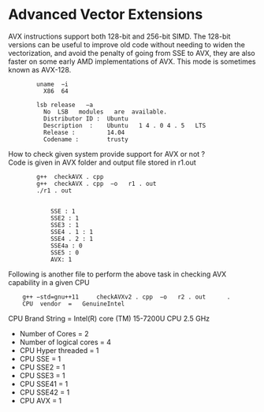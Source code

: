 # Advanced Vector Extensions

AVX instructions support both 128-bit and 256-bit SIMD. The 128-bit versions 
can be useful to improve old code without needing to widen the vectorization, 
and avoid the penalty of going from SSE to AVX, they are 
also faster on some early AMD implementations of AVX. This mode is 
sometimes known as AVX-128.

            uname  −i
              X86  64
            
            lsb release   −a
              No  LSB   modules   are  available.
              Distributor ID :  Ubuntu
              Description  :    Ubuntu   1 4 . 0 4 . 5   LTS
              Release :         14.04
              Codename :        trusty

 How   to   check   given  system provide support for   AVX  or   not ? <br>
 Code is given in AVX folder and output file stored in r1.out
 
            g++  checkAVX . cpp    
            g++  checkAVX . cpp  −o   r1 . out      
            ./r1 . out

            
                SSE : 1
                SSE2 : 1
                SSE3 : 1
                SSE4 . 1 : 1
                SSE4 . 2 : 1
                SSE4a : 0
                SSE5 : 0
                AVX: 1

Following  is another file to perform the above task in checking AVX capability in a given CPU

        g++ −std=gnu++11     checkAVXv2 . cpp  −o   r2 . out      . 
        CPU  vendor  =   GenuineIntel


CPU  Brand String = Intel(R) core (TM) 15-7200U CPU 2.5 GHz <br>

* Number of Cores  =  2
* Number of logical cores  =  4
* CPU  Hyper   threaded   =  1
* CPU  SSE  =  1
* CPU  SSE2  =  1
* CPU  SSE3  =  1
* CPU  SSE41  =  1
* CPU  SSE42  =  1
* CPU  AVX  =  1
